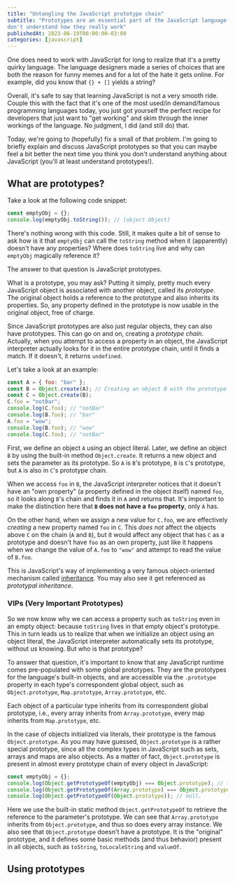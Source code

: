 ```yaml
---
title: "Untangling the JavaScript prototype chain"
subtitle: "Prototypes are an essential part of the JavaScript language, but a lot of developers
don't understand how they really work"
publishedAt: 2023-06-19T00:00:00-03:00
categories: [javascript]
---
```


One does need to work with JavaScript for long
to realize that it's a pretty quirky language. The language
designers made a series of choices that are both the reason for funny memes and for a lot of the
hate it gets online. For example, did you know that `{} + []` yields a string?

Overall, it's safe to say that learning JavaScript is not a very smooth ride. Couple this with the
fact that it's one of the most used/in demand/famous programming languages today, you just got yourself
the perfect recipe for developers that just want to "get working" and skim through the inner workings
of the language. No judgment, I did (and still do) that.

Today, we're going to (hopefully) fix a small of that problem.
I'm going to briefly explain and discuss JavaScript prototypes so that you can maybe
feel a bit better the next time you think you don't understand anything about JavaScript
(you'll at least understand prototypes!).

## What are prototypes?

Take a look at the following code snippet:

```javascript
const emptyObj = {};
console.log(emptyObj.toString()); // [object Object]
```

There's nothing wrong with this code. Still, it makes quite a bit of sense to
ask how is it that `emptyObj` can call the `toString` method when it (apparently) doesn't have any
properties? Where does `toString` live and why can `emptyObj` magically reference it?

The answer to that question is JavaScript prototypes.

What is a prototype, you may ask? Putting it simply, pretty much every JavaScript object
is associated with another object, called its _prototype_. The original object
holds a reference to the prototype and also inherits its properties. So,
any property defined in the prototype is now usable in the original object,
free of charge.

Since JavaScript prototypes are also just regular objects, they can also have
prototypes. This can go on and on, creating a _prototype chain_. Actually,
when you attempt to access a property in an object, the JavaScript interpreter actually
looks for it in the entire prototype chain, until it finds a match. If it doesn't,
it returns `undefined`.

Let's take a look at an example:

```javascript
const A = { foo: "bar" };
const B = Object.create(A); // Creating an object B with the prototype set to A
const C = Object.create(B);
C.foo = "notBar";
console.log(C.foo); // "notBar"
console.log(B.foo); // "bar"
A.foo = "wow";
console.log(B.foo); // "wow"
console.log(C.foo); // "notBar"
```

First, we define an object `A` using an object
literal. Later, we define an object `B` by using the built-in method `Object.create`.
It returns a new object and sets the parameter as its prototype. So `A` is `B`'s prototype,
`B` is `C`'s prototype, but `A` is also in `C`'s prototype chain.

When we access `foo` in `B`, the JavaScript interpreter notices that it doesn't have an
"own property" (a property defined in the object itself) named `foo`, so it looks along `B`'s chain and
finds it in `A` and returns that. It's important to make the distinction here that **`B` does not have a
`foo` property**, only `A` has.

On the other hand, when we assign a new value for `C.foo`, we are effectively _creating_ a new
property named `foo` in `C`. This _does not_ affect the objects above `C` on the chain (`A` and `B`),
but it would affect any object that has `C` as a prototype and doesn't have `foo` as an own property,
just like it happens when we change the value of `A.foo` to `"wow"` and attempt to read the value of `B.foo`.

This is JavaScript's way of implementing a very famous object-oriented mechanism
called [inheritance](<https://en.wikipedia.org/wiki/Inheritance_(object-oriented_programming)>).
You may also see it get referenced as _prototypal inheritance_.

### VIPs (Very Important Prototypes)

So we now know why we can access a property such as `toString` even in an empty object:
because `toString` lives in that empty object's prototype. This in turn leads us to realize that
when we initialize an object using an object literal, the JavaScript interpreter automatically
sets its prototype, without us knowing. But who is that prototype?

To answer that question, it's important to know that any JavaScript runtime
comes pre-populated with some global prototypes. They are the prototypes
for the language's built-in objects, and are accessible via the `.prototype` property in
each type's correspondent global object, such as `Object.prototype`, `Map.prototype`,
`Array.prototype`, etc.

Each object of a particular type inherits from its correspondent global
prototype, i.e., every array inherits from `Array.prototype`, every map inherits
from `Map.prototype`, etc.

In the case of objects initialized via literals,
their prototype is the famous `Object.prototype`. As you may
have guessed, `Object.prototype` is a rather special prototype, since all
the complex types in JavaScript such as sets, arrays and maps are also objects.
As a matter of fact, `Object.prototype` is present in almost every prototype chain
of every object in JavaScript:

```javascript
const emptyObj = {};
console.log(Object.getPrototypeOf(emptyObj) === Object.prototype); // true
console.log(Object.getPrototypeOf(Array.prototype) === Object.prototype); // true
console.log(Object.getPrototypeOf(Object.prototype)); // null.
```

Here we use the built-in static method `Object.getPrototypeOf` to retrieve the reference
to the parameter's prototype. We can see that `Array.prototype` inherits from `Object.prototype`,
and thus so does every array instance. We also see that `Object.prototype` doesn't have a
prototype. It is the "original" prototype, and it defines some basic methods (and thus behavior)
present in all objects, such as `toString`, `toLocaleString` and `valueOf`.

## Using prototypes
